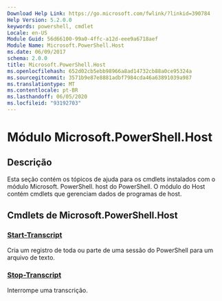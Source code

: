 ```yaml
---
Download Help Link: https://go.microsoft.com/fwlink/?linkid=390784
Help Version: 5.2.0.0
keywords: powershell, cmdlet
Locale: en-US
Module Guid: 56d66100-99a0-4ffc-a12d-eee9a6718aef
Module Name: Microsoft.PowerShell.Host
ms.date: 06/09/2017
schema: 2.0.0
title: Microsoft.PowerShell.Host
ms.openlocfilehash: 652d02cb5ebb98966a8ad14732cb88a0ce95324a
ms.sourcegitcommit: 3571b9e87e8881adbf7984cda46a63891039a987
ms.translationtype: MT
ms.contentlocale: pt-BR
ms.lasthandoff: 06/05/2020
ms.locfileid: "93192703"
---
```

# Módulo Microsoft.PowerShell.Host

## Descrição

Esta seção contém os tópicos de ajuda para os cmdlets instalados com o módulo Microsoft. PowerShell. host do PowerShell. O módulo do Host contém cmdlets que gerenciam dados de programas de host.

## Cmdlets de Microsoft.PowerShell.Host

### [Start-Transcript](Start-Transcript.md)
Cria um registro de toda ou parte de uma sessão do PowerShell para um arquivo de texto.

### [Stop-Transcript](Stop-Transcript.md)
Interrompe uma transcrição.
